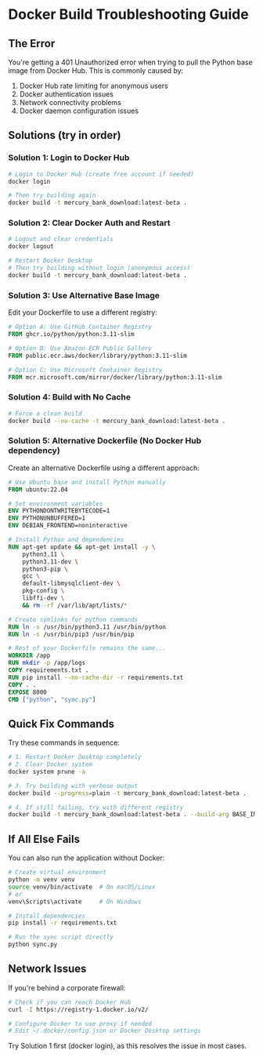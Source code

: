 # Docker Build Troubleshooting Guide

## The Error
You're getting a 401 Unauthorized error when trying to pull the Python base image from Docker Hub. This is commonly caused by:

1. Docker Hub rate limiting for anonymous users
2. Docker authentication issues
3. Network connectivity problems
4. Docker daemon configuration issues

## Solutions (try in order)

### Solution 1: Login to Docker Hub
```bash
# Login to Docker Hub (create free account if needed)
docker login

# Then try building again
docker build -t mercury_bank_download:latest-beta .
```

### Solution 2: Clear Docker Auth and Restart
```bash
# Logout and clear credentials
docker logout

# Restart Docker Desktop
# Then try building without login (anonymous access)
docker build -t mercury_bank_download:latest-beta .
```

### Solution 3: Use Alternative Base Image
Edit your Dockerfile to use a different registry:

```dockerfile
# Option A: Use GitHub Container Registry
FROM ghcr.io/python/python:3.11-slim

# Option B: Use Amazon ECR Public Gallery
FROM public.ecr.aws/docker/library/python:3.11-slim

# Option C: Use Microsoft Container Registry
FROM mcr.microsoft.com/mirror/docker/library/python:3.11-slim
```

### Solution 4: Build with No Cache
```bash
# Force a clean build
docker build --no-cache -t mercury_bank_download:latest-beta .
```

### Solution 5: Alternative Dockerfile (No Docker Hub dependency)
Create an alternative Dockerfile using a different approach:

```dockerfile
# Use Ubuntu base and install Python manually
FROM ubuntu:22.04

# Set environment variables
ENV PYTHONDONTWRITEBYTECODE=1
ENV PYTHONUNBUFFERED=1
ENV DEBIAN_FRONTEND=noninteractive

# Install Python and dependencies
RUN apt-get update && apt-get install -y \
    python3.11 \
    python3.11-dev \
    python3-pip \
    gcc \
    default-libmysqlclient-dev \
    pkg-config \
    libffi-dev \
    && rm -rf /var/lib/apt/lists/*

# Create symlinks for python commands
RUN ln -s /usr/bin/python3.11 /usr/bin/python
RUN ln -s /usr/bin/pip3 /usr/bin/pip

# Rest of your Dockerfile remains the same...
WORKDIR /app
RUN mkdir -p /app/logs
COPY requirements.txt .
RUN pip install --no-cache-dir -r requirements.txt
COPY . .
EXPOSE 8000
CMD ["python", "sync.py"]
```

## Quick Fix Commands

Try these commands in sequence:

```bash
# 1. Restart Docker Desktop completely
# 2. Clear Docker system
docker system prune -a

# 3. Try building with verbose output
docker build --progress=plain -t mercury_bank_download:latest-beta .

# 4. If still failing, try with different registry
docker build -t mercury_bank_download:latest-beta . --build-arg BASE_IMAGE=public.ecr.aws/docker/library/python:3.11-slim
```

## If All Else Fails

You can also run the application without Docker:

```bash
# Create virtual environment
python -m venv venv
source venv/bin/activate  # On macOS/Linux
# or
venv\Scripts\activate     # On Windows

# Install dependencies
pip install -r requirements.txt

# Run the sync script directly
python sync.py
```

## Network Issues

If you're behind a corporate firewall:

```bash
# Check if you can reach Docker Hub
curl -I https://registry-1.docker.io/v2/

# Configure Docker to use proxy if needed
# Edit ~/.docker/config.json or Docker Desktop settings
```

Try Solution 1 first (docker login), as this resolves the issue in most cases.
